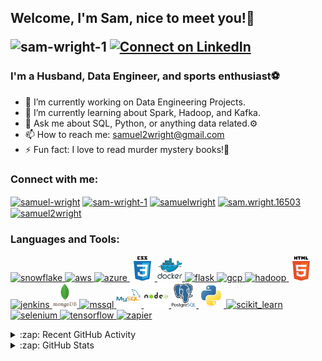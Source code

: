 ## Welcome, I'm Sam, nice to meet you!👋 <p align="left"> <img src="https://komarev.com/ghpvc/?username=sam-wright-1&label=Profile%20Views&color=0e75b6&style=flat-square" alt="sam-wright-1" />  [![Connect on LinkedIn](https://img.shields.io/badge/--linkedin?label=LinkedIn&logo=LinkedIn&style=social)](https://www.linkedin.com/in/samuel-wright)
</p>

### I'm a Husband, Data Engineer, and sports enthusiast⚽

- 🔭 I’m currently working on Data Engineering Projects.
- 🌱 I’m currently learning about Spark, Hadoop, and Kafka.
- 💬 Ask me about SQL, Python, or anything data related.⚙️
- 📫 How to reach me: samuel2wright@gmail.com
- ⚡ Fun fact: I love to read murder mystery books!📗

<h3 align="left">Connect with me:</h3>
<p align="left">
<a href="https://linkedin.com/in/samuel-wright" target="blank"><img align="center" src="https://raw.githubusercontent.com/rahuldkjain/github-profile-readme-generator/master/src/images/icons/Social/linked-in-alt.svg" alt="samuel-wright" height="30" width="40" /></a>
<a href="https://stackoverflow.com/users/13674610/sam-wright-1" target="blank"><img align="center" src="https://raw.githubusercontent.com/rahuldkjain/github-profile-readme-generator/master/src/images/icons/Social/stack-overflow.svg" alt="sam-wright-1" height="30" width="40" /></a>
<a href="https://kaggle.com/samuelwright" target="blank"><img align="center" src="https://raw.githubusercontent.com/rahuldkjain/github-profile-readme-generator/master/src/images/icons/Social/kaggle.svg" alt="samuelwright" height="30" width="40" /></a>
<a href="https://fb.com/sam.wright.16503" target="blank"><img align="center" src="https://raw.githubusercontent.com/rahuldkjain/github-profile-readme-generator/master/src/images/icons/Social/facebook.svg" alt="sam.wright.16503" height="30" width="40" /></a>
<a href="https://instagram.com/samuel2wright" target="blank"><img align="center" src="https://raw.githubusercontent.com/rahuldkjain/github-profile-readme-generator/master/src/images/icons/Social/instagram.svg" alt="samuel2wright" height="30" width="40" /></a>
</p>

<h3 align="left">Languages and Tools:</h3>
<p align="left"> <a href="https://snowflake.com" target="_blank" rel="noreferrer"> <img src="https://www.vectorlogo.zone/logos/snowflake/snowflake-icon.svg" alt="snowflake" width="40" height="40"/> </a> <a href="https://aws.amazon.com" target="_blank" rel="noreferrer"> <img src="https://www.vectorlogo.zone/logos/amazon_aws/amazon_aws-icon.svg" alt="aws" width="40" height="40"/> </a> <a href="https://azure.microsoft.com/en-in/" target="_blank" rel="noreferrer"> <img src="https://www.vectorlogo.zone/logos/microsoft_azure/microsoft_azure-icon.svg" alt="azure" width="40" height="40"/> </a> <a href="https://www.w3schools.com/css/" target="_blank" rel="noreferrer"> <img src="https://raw.githubusercontent.com/devicons/devicon/master/icons/css3/css3-original-wordmark.svg" alt="css3" width="40" height="40"/> </a> <a href="https://www.docker.com/" target="_blank" rel="noreferrer"> <img src="https://raw.githubusercontent.com/devicons/devicon/master/icons/docker/docker-original-wordmark.svg" alt="docker" width="40" height="40"/> </a> <a href="https://flask.palletsprojects.com/" target="_blank" rel="noreferrer"> <img src="https://www.vectorlogo.zone/logos/pocoo_flask/pocoo_flask-icon.svg" alt="flask" width="40" height="40"/> </a> <a href="https://cloud.google.com" target="_blank" rel="noreferrer"> <img src="https://www.vectorlogo.zone/logos/google_cloud/google_cloud-icon.svg" alt="gcp" width="40" height="40"/> </a> <a href="https://hadoop.apache.org/" target="_blank" rel="noreferrer"> <img src="https://www.vectorlogo.zone/logos/apache_hadoop/apache_hadoop-icon.svg" alt="hadoop" width="40" height="40"/> </a> <a href="https://www.w3.org/html/" target="_blank" rel="noreferrer"> <img src="https://raw.githubusercontent.com/devicons/devicon/master/icons/html5/html5-original-wordmark.svg" alt="html5" width="40" height="40"/> </a> <a href="https://www.jenkins.io" target="_blank" rel="noreferrer"> <img src="https://www.vectorlogo.zone/logos/jenkins/jenkins-icon.svg" alt="jenkins" width="40" height="40"/> </a> <a href="https://www.mongodb.com/" target="_blank" rel="noreferrer"> <img src="https://raw.githubusercontent.com/devicons/devicon/master/icons/mongodb/mongodb-original-wordmark.svg" alt="mongodb" width="40" height="40"/> </a> <a href="https://www.microsoft.com/en-us/sql-server" target="_blank" rel="noreferrer"> <img src="https://www.svgrepo.com/show/303229/microsoft-sql-server-logo.svg" alt="mssql" width="40" height="40"/> </a> <a href="https://www.mysql.com/" target="_blank" rel="noreferrer"> <img src="https://raw.githubusercontent.com/devicons/devicon/master/icons/mysql/mysql-original-wordmark.svg" alt="mysql" width="40" height="40"/> </a> <a href="https://nodejs.org" target="_blank" rel="noreferrer"> <img src="https://raw.githubusercontent.com/devicons/devicon/master/icons/nodejs/nodejs-original-wordmark.svg" alt="nodejs" width="40" height="40"/> </a> <a href="https://www.postgresql.org" target="_blank" rel="noreferrer"> <img src="https://raw.githubusercontent.com/devicons/devicon/master/icons/postgresql/postgresql-original-wordmark.svg" alt="postgresql" width="40" height="40"/> </a> <a href="https://www.python.org" target="_blank" rel="noreferrer"> <img src="https://raw.githubusercontent.com/devicons/devicon/master/icons/python/python-original.svg" alt="python" width="40" height="40"/> </a> <a href="https://scikit-learn.org/" target="_blank" rel="noreferrer"> <img src="https://upload.wikimedia.org/wikipedia/commons/0/05/Scikit_learn_logo_small.svg" alt="scikit_learn" width="40" height="40"/> </a> <a href="https://www.selenium.dev" target="_blank" rel="noreferrer"> <img src="https://raw.githubusercontent.com/detain/svg-logos/780f25886640cef088af994181646db2f6b1a3f8/svg/selenium-logo.svg" alt="selenium" width="40" height="40"/> </a> <a href="https://www.tensorflow.org" target="_blank" rel="noreferrer"> <img src="https://www.vectorlogo.zone/logos/tensorflow/tensorflow-icon.svg" alt="tensorflow" width="40" height="40"/> </a> <a href="https://zapier.com" target="_blank" rel="noreferrer"> <img src="https://www.vectorlogo.zone/logos/zapier/zapier-icon.svg" alt="zapier" width="40" height="40"/> </a>
<br />

<details>
  <summary>:zap: Recent GitHub Activity</summary>
  
<!--START_SECTION:activity-->
1. 🎉 Merged PR [#2](https://github.com/sam-wright-1/Data_Engineering/pull/2) in [sam-wright-1/Data_Engineering](https://github.com/sam-wright-1/Data_Engineering)
2. 💪 Opened PR [#2](https://github.com/sam-wright-1/Data_Engineering/pull/2) in [sam-wright-1/Data_Engineering](https://github.com/sam-wright-1/Data_Engineering)
3. 🎉 Merged PR [#1](https://github.com/sam-wright-1/Data_Engineering/pull/1) in [sam-wright-1/Data_Engineering](https://github.com/sam-wright-1/Data_Engineering)
4. 💪 Opened PR [#1](https://github.com/sam-wright-1/Data_Engineering/pull/1) in [sam-wright-1/Data_Engineering](https://github.com/sam-wright-1/Data_Engineering)
<!--END_SECTION:activity-->
 

</details>
<details>
  <summary>:zap: GitHub Stats</summary>
<a href="https://github.com/sam-wright-1/github-readme-stats"><img align="center" src="https://github-readme-stats.vercel.app/api?username=sam-wright-1&show_icons=true&include_all_commits=true&theme=dracula&hide_border=true" alt="Sam's github stats" /></a> 
<br> <br> 
<a href="https://github.com/sam-wright-1/github-readme-stats"><img align="center" src="https://github-readme-stats.vercel.app/api/top-langs/?username=sam-wright-1&theme=dracula&hide_border=true" /></a>
</details>

